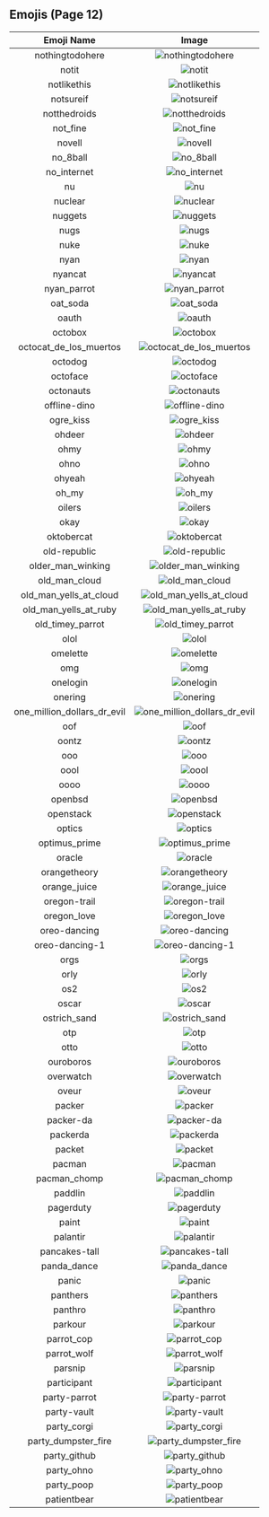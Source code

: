 
## Emojis (Page 12)
|Emoji Name|Image|
| :-: | :-: |
|nothingtodohere| ![nothingtodohere](/output/nothingtodohere.png)|
|notit| ![notit](/output/notit.png)|
|notlikethis| ![notlikethis](/output/notlikethis.png)|
|notsureif| ![notsureif](/output/notsureif.png)|
|notthedroids| ![notthedroids](/output/notthedroids.png)|
|not_fine| ![not_fine](/output/not_fine.png)|
|novell| ![novell](/output/novell.png)|
|no_8ball| ![no_8ball](/output/no_8ball.png)|
|no_internet| ![no_internet](/output/no_internet.png)|
|nu| ![nu](/output/nu.gif)|
|nuclear| ![nuclear](/output/nuclear.gif)|
|nuggets| ![nuggets](/output/nuggets.png)|
|nugs| ![nugs](/output/nugs)|
|nuke| ![nuke](/output/nuke.png)|
|nyan| ![nyan](/output/nyan.gif)|
|nyancat| ![nyancat](/output/nyancat.gif)|
|nyan_parrot| ![nyan_parrot](/output/nyan_parrot.gif)|
|oat_soda| ![oat_soda](/output/oat_soda.jpg)|
|oauth| ![oauth](/output/oauth)|
|octobox| ![octobox](/output/octobox.jpg)|
|octocat_de_los_muertos| ![octocat_de_los_muertos](/output/octocat_de_los_muertos.jpg)|
|octodog| ![octodog](/output/octodog.png)|
|octoface| ![octoface](/output/octoface.png)|
|octonauts| ![octonauts](/output/octonauts.png)|
|offline-dino| ![offline-dino](/output/offline-dino.png)|
|ogre_kiss| ![ogre_kiss](/output/ogre_kiss.jpg)|
|ohdeer| ![ohdeer](/output/ohdeer.png)|
|ohmy| ![ohmy](/output/ohmy.png)|
|ohno| ![ohno](/output/ohno.png)|
|ohyeah| ![ohyeah](/output/ohyeah.gif)|
|oh_my| ![oh_my](/output/oh_my.png)|
|oilers| ![oilers](/output/oilers.png)|
|okay| ![okay](/output/okay.jpg)|
|oktobercat| ![oktobercat](/output/oktobercat.png)|
|old-republic| ![old-republic](/output/old-republic.png)|
|older_man_winking| ![older_man_winking](/output/older_man_winking.gif)|
|old_man_cloud| ![old_man_cloud](/output/old_man_cloud.jpg)|
|old_man_yells_at_cloud| ![old_man_yells_at_cloud](/output/old_man_yells_at_cloud.jpg)|
|old_man_yells_at_ruby| ![old_man_yells_at_ruby](/output/old_man_yells_at_ruby.png)|
|old_timey_parrot| ![old_timey_parrot](/output/old_timey_parrot.gif)|
|olol| ![olol](/output/olol.gif)|
|omelette| ![omelette](/output/omelette.png)|
|omg| ![omg](/output/omg.gif)|
|onelogin| ![onelogin](/output/onelogin.png)|
|onering| ![onering](/output/onering.png)|
|one_million_dollars_dr_evil| ![one_million_dollars_dr_evil](/output/one_million_dollars_dr_evil.jpg)|
|oof| ![oof](/output/oof.jpg)|
|oontz| ![oontz](/output/oontz.gif)|
|ooo| ![ooo](/output/ooo.jpg)|
|oool| ![oool](/output/oool.png)|
|oooo| ![oooo](/output/oooo.png)|
|openbsd| ![openbsd](/output/openbsd.gif)|
|openstack| ![openstack](/output/openstack.png)|
|optics| ![optics](/output/optics)|
|optimus_prime| ![optimus_prime](/output/optimus_prime.png)|
|oracle| ![oracle](/output/oracle.jpg)|
|orangetheory| ![orangetheory](/output/orangetheory.png)|
|orange_juice| ![orange_juice](/output/orange_juice.png)|
|oregon-trail| ![oregon-trail](/output/oregon-trail.png)|
|oregon_love| ![oregon_love](/output/oregon_love.png)|
|oreo-dancing| ![oreo-dancing](/output/oreo-dancing.gif)|
|oreo-dancing-1| ![oreo-dancing-1](/output/oreo-dancing-1.gif)|
|orgs| ![orgs](/output/orgs.png)|
|orly| ![orly](/output/orly.png)|
|os2| ![os2](/output/os2.png)|
|oscar| ![oscar](/output/oscar.png)|
|ostrich_sand| ![ostrich_sand](/output/ostrich_sand.png)|
|otp| ![otp](/output/otp.png)|
|otto| ![otto](/output/otto.png)|
|ouroboros| ![ouroboros](/output/ouroboros.png)|
|overwatch| ![overwatch](/output/overwatch.png)|
|oveur| ![oveur](/output/oveur.jpg)|
|packer| ![packer](/output/packer.png)|
|packer-da| ![packer-da](/output/packer-da.png)|
|packerda| ![packerda](/output/packerda)|
|packet| ![packet](/output/packet.png)|
|pacman| ![pacman](/output/pacman.png)|
|pacman_chomp| ![pacman_chomp](/output/pacman_chomp.gif)|
|paddlin| ![paddlin](/output/paddlin.png)|
|pagerduty| ![pagerduty](/output/pagerduty.png)|
|paint| ![paint](/output/paint.png)|
|palantir| ![palantir](/output/palantir.png)|
|pancakes-tall| ![pancakes-tall](/output/pancakes-tall.png)|
|panda_dance| ![panda_dance](/output/panda_dance.gif)|
|panic| ![panic](/output/panic.jpg)|
|panthers| ![panthers](/output/panthers.png)|
|panthro| ![panthro](/output/panthro.png)|
|parkour| ![parkour](/output/parkour.png)|
|parrot_cop| ![parrot_cop](/output/parrot_cop)|
|parrot_wolf| ![parrot_wolf](/output/parrot_wolf.gif)|
|parsnip| ![parsnip](/output/parsnip.png)|
|participant| ![participant](/output/participant.png)|
|party-parrot| ![party-parrot](/output/party-parrot.gif)|
|party-vault| ![party-vault](/output/party-vault.gif)|
|party_corgi| ![party_corgi](/output/party_corgi.gif)|
|party_dumpster_fire| ![party_dumpster_fire](/output/party_dumpster_fire.gif)|
|party_github| ![party_github](/output/party_github.gif)|
|party_ohno| ![party_ohno](/output/party_ohno.gif)|
|party_poop| ![party_poop](/output/party_poop.gif)|
|patientbear| ![patientbear](/output/patientbear.jpg)|